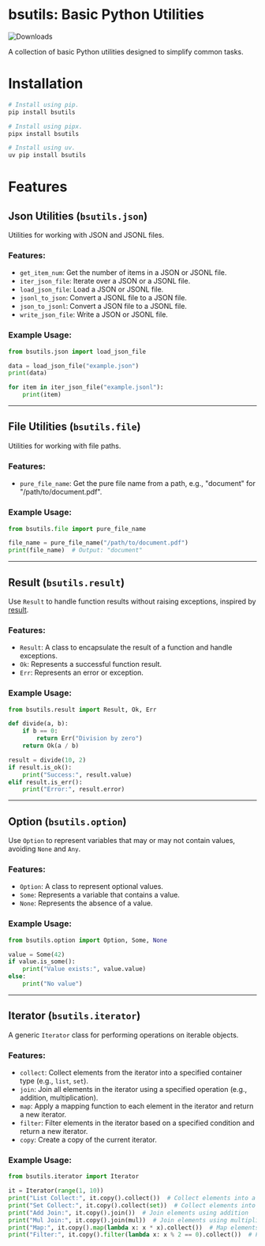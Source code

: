 # bsutils: Basic Python Utilities

![Downloads](https://img.shields.io/pypi/dm/bsutils.svg?style=flat)

A collection of basic Python utilities designed to simplify common tasks.

# Installation

```bash
# Install using pip.
pip install bsutils

# Install using pipx.
pipx install bsutils

# Install using uv.
uv pip install bsutils
```

# Features

## Json Utilities (`bsutils.json`)

Utilities for working with JSON and JSONL files.

### Features:

-   `get_item_num`: Get the number of items in a JSON or JSONL file.
-   `iter_json_file`: Iterate over a JSON or a JSONL file.
-   `load_json_file`: Load a JSON or JSONL file.
-   `jsonl_to_json`: Convert a JSONL file to a JSON file.
-   `json_to_jsonl`: Convert a JSON file to a JSONL file.
-   `write_json_file`: Write a JSON or JSONL file.

### Example Usage:

```python
from bsutils.json import load_json_file

data = load_json_file("example.json")
print(data)

for item in iter_json_file("example.jsonl"):
    print(item)
```

---

## File Utilities (`bsutils.file`)

Utilities for working with file paths.

### Features:

-   `pure_file_name`: Get the pure file name from a path, e.g., "document" for "/path/to/document.pdf".

### Example Usage:

```python
from bsutils.file import pure_file_name

file_name = pure_file_name("/path/to/document.pdf")
print(file_name)  # Output: "document"
```

---

## Result (`bsutils.result`)

Use `Result` to handle function results without raising exceptions, inspired by [result](https://github.com/rustedpy/result).

### Features:

-   `Result`: A class to encapsulate the result of a function and handle exceptions.
-   `Ok`: Represents a successful function result.
-   `Err`: Represents an error or exception.

### Example Usage:

```python
from bsutils.result import Result, Ok, Err

def divide(a, b):
    if b == 0:
        return Err("Division by zero")
    return Ok(a / b)

result = divide(10, 2)
if result.is_ok():
    print("Success:", result.value)
elif result.is_err():
    print("Error:", result.error)
```

---

## Option (`bsutils.option`)

Use `Option` to represent variables that may or may not contain values, avoiding `None` and `Any`.

### Features:

-   `Option`: A class to represent optional values.
-   `Some`: Represents a variable that contains a value.
-   `None`: Represents the absence of a value.

### Example Usage:

```python
from bsutils.option import Option, Some, None

value = Some(42)
if value.is_some():
    print("Value exists:", value.value)
else:
    print("No value")
```

---

## Iterator (`bsutils.iterator`)

A generic `Iterator` class for performing operations on iterable objects.

### Features:

-   `collect`: Collect elements from the iterator into a specified container type (e.g., `list`, `set`).
-   `join`: Join all elements in the iterator using a specified operation (e.g., addition, multiplication).
-   `map`: Apply a mapping function to each element in the iterator and return a new iterator.
-   `filter`: Filter elements in the iterator based on a specified condition and return a new iterator.
-   `copy`: Create a copy of the current iterator.

### Example Usage:

```python
from bsutils.iterator import Iterator

it = Iterator(range(1, 10))
print("List Collect:", it.copy().collect())  # Collect elements into a list
print("Set Collect:", it.copy().collect(set))  # Collect elements into a set
print("Add Join:", it.copy().join())  # Join elements using addition
print("Mul Join:", it.copy().join(mul))  # Join elements using multiplication
print("Map:", it.copy().map(lambda x: x * x).collect())  # Map elements to their squares
print("Filter:", it.copy().filter(lambda x: x % 2 == 0).collect())  # Filter even numbers
```
